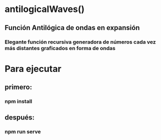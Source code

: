 # antilogicalWaves() 

## Función Antilógica de ondas en expansión

### Elegante función recursiva generadora de números cada vez más distantes graficados en forma de ondas

# Para ejecutar

## primero:

### npm install

## después:

### npm run serve